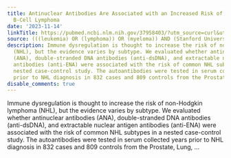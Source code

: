 ```yaml
---
title: Antinuclear Antibodies Are Associated with an Increased Risk of Diffuse Large
  B-Cell Lymphoma
date: '2023-11-14'
linkTitle: https://pubmed.ncbi.nlm.nih.gov/37958403/?utm_source=curl&utm_medium=rss&utm_campaign=pubmed-2&utm_content=1Rkszs2HVZ2RHP33OibaNFew6VK-LzjJWTD4GwmLlk8B-wCceh&fc=20220923065203&ff=20231115170811&v=2.17.9.post6+86293ac
source: (((leukemia) OR (lymphoma)) OR (myeloma)) AND (Stanford University[Affiliation])
description: Immune dysregulation is thought to increase the risk of non-Hodgkin lymphoma
  (NHL), but the evidence varies by subtype. We evaluated whether antinuclear antibodies
  (ANA), double-stranded DNA antibodies (anti-dsDNA), and extractable nuclear antigen
  antibodies (anti-ENA) were associated with the risk of common NHL subtypes in a
  nested case-control study. The autoantibodies were tested in serum collected years
  prior to NHL diagnosis in 832 cases and 809 controls from the Prostate, Lung, ...
disable_comments: true
---
```

Immune dysregulation is thought to increase the risk of non-Hodgkin lymphoma (NHL), but the evidence varies by subtype. We evaluated whether antinuclear antibodies (ANA), double-stranded DNA antibodies (anti-dsDNA), and extractable nuclear antigen antibodies (anti-ENA) were associated with the risk of common NHL subtypes in a nested case-control study. The autoantibodies were tested in serum collected years prior to NHL diagnosis in 832 cases and 809 controls from the Prostate, Lung, ...